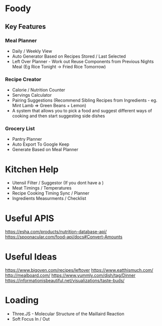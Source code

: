 # Foody

## Key Features

### Meal Planner

- Daily / Weekly View
- Auto Generator Based on Recipes Stored / Last Selected
- Left Over Planner - Work out Reuse Components from Previous Nights Meal (Eg Rice Tonight -> Fried Rice Tomorrow)

### Recipe Creator

- Calorie / Nutrition Counter
- Servings Calculator
- Pairing Suggestions (Recommend Sibling Recipes from Ingredients - eg. Mint Lamb => Green Beans + Lemon)
- A system that allows you to pick a food and suggest different ways of cooking and then start suggesting side dishes

### Grocery List

- Pantry Planner
- Auto Export To Google Keep
- Generate Based on Meal Planner

# Kitchen Help

- Utensil Filter / Suggestor (If you dont have a )
- Meat Timings / Temperatures
- Recipe Cooking Timing Sync / Planner
- Ingredients Measurments / Checklist

# Useful APIS

https://esha.com/products/nutrition-database-api/
https://spoonacular.com/food-api/docs#Convert-Amounts

# Useful Ideas

https://www.bigoven.com/recipes/leftover
https://www.eatthismuch.com/
http://mealboard.com/
https://www.yummly.com/dish/tag/Dinner
https://informationisbeautiful.net/visualizations/taste-buds/

# Loading

- Three.JS - Molecular Structure of the Maillaird Reaction
- Soft Focus In / Out
